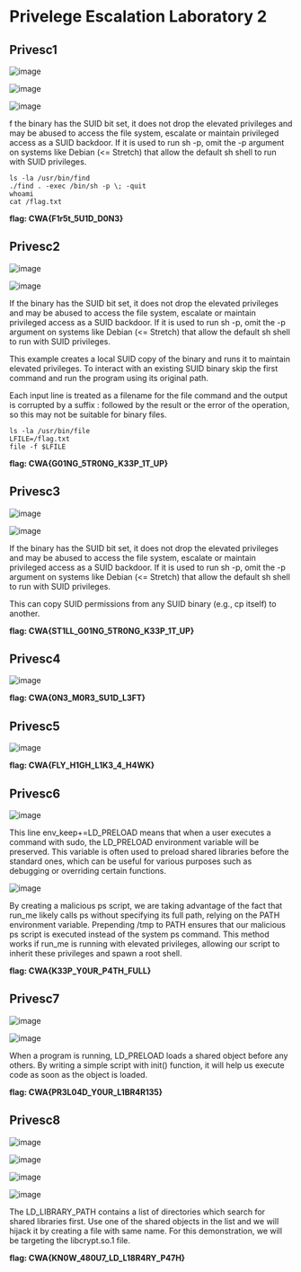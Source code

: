 # Privelege Escalation Laboratory 2

## Privesc1

![image](https://github.com/cbr1N/codwer/assets/95069685/e5edacbe-cba4-4269-8594-1c49e55d6a07)

![image](https://github.com/cbr1N/codwer/assets/95069685/f0b16503-11a1-4912-a7cc-4d175fd94473)

![image](https://github.com/cbr1N/codwer/assets/95069685/09d4696a-5239-405e-8a24-e21387692d2e)

f the binary has the SUID bit set, it does not drop the elevated privileges and may be abused to access the file system, escalate or maintain privileged access as a SUID backdoor. If it is used to run sh -p, omit the -p argument on systems like Debian (<= Stretch) that allow the default sh shell to run with SUID privileges.

```
ls -la /usr/bin/find
./find . -exec /bin/sh -p \; -quit
whoami
cat /flag.txt
```
**flag: CWA{F1r5t_5U1D_D0N3}**

## Privesc2

![image](https://github.com/cbr1N/codwer/assets/95069685/ea0ec194-8a1d-448e-ad57-b710903254a0)

![image](https://github.com/cbr1N/codwer/assets/95069685/87373ef0-5f6c-4b35-bfe4-0b31f26feb18)

If the binary has the SUID bit set, it does not drop the elevated privileges and may be abused to access the file system, escalate or maintain privileged access as a SUID backdoor. If it is used to run sh -p, omit the -p argument on systems like Debian (<= Stretch) that allow the default sh shell to run with SUID privileges.

This example creates a local SUID copy of the binary and runs it to maintain elevated privileges. To interact with an existing SUID binary skip the first command and run the program using its original path.

Each input line is treated as a filename for the file command and the output is corrupted by a suffix : followed by the result or the error of the operation, so this may not be suitable for binary files.

```
ls -la /usr/bin/file
LFILE=/flag.txt
file -f $LFILE
```

**flag: CWA{G01NG_5TR0NG_K33P_1T_UP}**


## Privesc3

![image](https://github.com/cbr1N/codwer/assets/95069685/bc348785-5e18-4dfb-a312-6c5e29ab372c)

![image](https://github.com/cbr1N/codwer/assets/95069685/6bf9b740-1aab-4469-824f-4e302762faf1)

If the binary has the SUID bit set, it does not drop the elevated privileges and may be abused to access the file system, escalate or maintain privileged access as a SUID backdoor. If it is used to run sh -p, omit the -p argument on systems like Debian (<= Stretch) that allow the default sh shell to run with SUID privileges.

This can copy SUID permissions from any SUID binary (e.g., cp itself) to another.

**flag: CWA{ST1LL_G01NG_5TR0NG_K33P_1T_UP}**

## Privesc4

![image](https://github.com/cbr1N/codwer/assets/95069685/3a077765-b9ce-44f2-b2f0-0bc25422892e)

**flag: CWA{0N3_M0R3_SU1D_L3FT}**

## Privesc5

![image](https://github.com/cbr1N/codwer/assets/95069685/02ca44d2-e9ca-4737-937d-dd9377c8c8ee)

**flag: CWA{FLY_H1GH_L1K3_4_H4WK}**

## Privesc6

![image](https://github.com/cbr1N/codwer/assets/95069685/99601f0a-ed78-474a-a057-a1e968d5b1ce)

This line env_keep+=LD_PRELOAD means that when a user executes a command with sudo, the LD_PRELOAD environment variable will be preserved. This variable is often used to preload shared libraries before the standard ones, which can be useful for various purposes such as debugging or overriding certain functions.

![image](https://github.com/cbr1N/codwer/assets/95069685/354ea433-bf86-4c95-a717-d4108df8172b)

By creating a malicious ps script, we are taking advantage of the fact that run_me likely calls ps without specifying its full path, relying on the PATH environment variable.
Prepending /tmp to PATH ensures that our malicious ps script is executed instead of the system ps command.
This method works if run_me is running with elevated privileges, allowing our script to inherit these privileges and spawn a root shell.

**flag: CWA{K33P_Y0UR_P4TH_FULL}**

## Privesc7

![image](https://github.com/cbr1N/codwer/assets/95069685/eb07f96d-154e-441b-8e71-d42702feb046)

![image](https://github.com/cbr1N/codwer/assets/95069685/de4af3cc-f87e-406d-a705-8b6db3da8a44)

When a program is running, LD_PRELOAD loads a shared object before any others. By writing a simple script with init() function, it will help us execute code as soon as the object is loaded.

**flag: CWA{PR3L04D_Y0UR_L1BR4R135}**

## Privesc8

![image](https://github.com/cbr1N/codwer/assets/95069685/14ed8a1d-e0b9-4914-9e99-f5904a0beb3e)

![image](https://github.com/cbr1N/codwer/assets/95069685/4bb582be-68e1-43b8-9961-d961ce38ec96)

![image](https://github.com/cbr1N/codwer/assets/95069685/160d397a-db5c-44d3-92ae-9e543b59b717)

![image](https://github.com/cbr1N/codwer/assets/95069685/3720bafc-c7f0-447f-b2ce-64c08f04e2b9)

The LD_LIBRARY_PATH contains a list of directories which search for shared libraries first.
Use one of the shared objects in the list and we will hijack it by creating a file with same name. For this demonstration, we will be targeting the libcrypt.so.1 file.

**flag: CWA{KN0W_480U7_LD_L18R4RY_P47H}**
